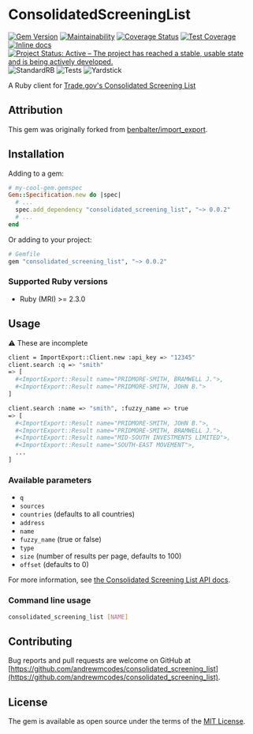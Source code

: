 # ConsolidatedScreeningList

[![Gem Version](https://badge.fury.io/rb/consolidated_screening_list.svg)][gem]
[![Maintainability](https://api.codeclimate.com/v1/badges/a3879f6457471eb95618/maintainability)][codeclimate]
[![Coverage Status](https://coveralls.io/repos/github/andrewmcodes/consolidated_screening_list/badge.svg)][coverage]
[![Test Coverage](https://api.codeclimate.com/v1/badges/a3879f6457471eb95618/test_coverage)][coverage]
[![Inline docs](http://inch-ci.org/github/andrewmcodes/consolidated_screening_list.svg?branch=master)][inchpages]
[![Project Status: Active – The project has reached a stable, usable state and is being actively developed.](https://www.repostatus.org/badges/latest/active.svg)][projectstatus]
![StandardRB](https://github.com/andrewmcodes/consolidated_screening_list/workflows/StandardRB/badge.svg)
![Tests](https://github.com/andrewmcodes/consolidated_screening_list/workflows/Tests/badge.svg)
![Yardstick](https://github.com/andrewmcodes/consolidated_screening_list/workflows/Yardstick/badge.svg)

[gem]: http://badge.fury.io/rb/consolidated_screening_list
[travis]: http://travis-ci.org/andrewmcodes/consolidated_screening_list
[codeclimate]: https://codeclimate.com/github/andrewmcodes/consolidated_screening_list/maintainability
[coverage]: https://coveralls.io/github/andrewmcodes/consolidated_screening_list
[inchpages]: http://inch-ci.org/github/andrewmcodes/consolidated_screening_list
[projectstatus]: https://www.repostatus.org/#active


A Ruby client for [Trade.gov's Consolidated Screening List](https://developer.trade.gov/consolidated-screening-list.html)


## Attribution

This gem was originally forked from [benbalter/import_export](https://github.com/benbalter/import_export).

## Installation

Adding to a gem:

```ruby
# my-cool-gem.gemspec
Gem::Specification.new do |spec|
  # ...
  spec.add_dependency "consolidated_screening_list", "~> 0.0.2"
  # ...
end
```

Or adding to your project:

```ruby
# Gemfile
gem "consolidated_screening_list", "~> 0.0.2"
```

### Supported Ruby versions

- Ruby (MRI) >= 2.3.0
<!-- - JRuby >= 9.2.9 -->

## Usage

:warning: These are incomplete

```sh
client = ImportExport::Client.new :api_key => "12345"
client.search :q => "smith"
=> [
  #<ImportExport::Result name="PRIDMORE-SMITH, BRAMWELL J.">,
  #<ImportExport::Result name="PRIDMORE-SMITH, JOHN B.">
]

client.search :name => "smith", :fuzzy_name => true
=> [
  #<ImportExport::Result name="PRIDMORE-SMITH, JOHN B.">,
  #<ImportExport::Result name="PRIDMORE-SMITH, BRAMWELL J.">,
  #<ImportExport::Result name="MID-SOUTH INVESTMENTS LIMITED">,
  #<ImportExport::Result name="SOUTH-EAST MOVEMENT">,
  ...
]
```

### Available parameters

* `q`
* `sources`
* `countries` (defaults to all countries)
* `address`
* `name`
* `fuzzy_name` (true or false)
* `type`
* `size` (number of results per page, defaults to 100)
* `offset` (defaults to 0)

For more information, see [the Consolidated Screening List API docs](https://developer.trade.gov/consolidated-screening-list.html).

### Command line usage

```sh
consolidated_screening_list [NAME]
```

## Contributing

Bug reports and pull requests are welcome on GitHub at [https://github.com/andrewmcodes/consolidated_screening_list](https://github.com/andrewmcodes/consolidated_screening_list).

## License

The gem is available as open source under the terms of the [MIT License](http://opensource.org/licenses/MIT).
